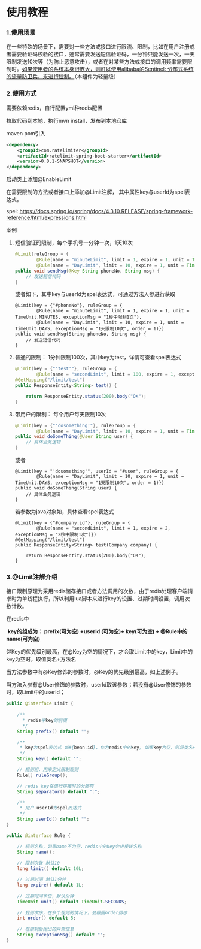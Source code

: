 # 使用教程

### 1.使用场景

在一些特殊的场景下，需要对一些方法或接口进行限流、限制，比如在用户注册或者需要验证码校验的接口，通常需要发送短信验证码，一分钟只能发送一次，一天限制发送10次等（为防止恶意攻击），或者在对某些方法或接口的调用频率需要限制时。<u>如果使用者的系统本身很庞大，则可以使用alibaba的Sentinel: 分布式系统的流量防卫兵，来进行控制。</u>（本组件为轻量级）

### 2.使用方式

需要依赖redis，自行配置yml种redis配置

拉取代码到本地，执行mvn install，发布到本地仓库

maven pom引入

```xml
<dependency>
    <groupId>com.ratelimiter</groupId>
    <artifactId>ratelimit-spring-boot-starter</artifactId>
    <version>0.0.1-SNAPSHOT</version>
</dependency>
```

启动类上添加@EnableLimit

在需要限制的方法或者接口上添加@Limit注解， 其中属性key与userId为spel表达式。

spel: https://docs.spring.io/spring/docs/4.3.10.RELEASE/spring-framework-reference/html/expressions.html

案例

1. 短信验证码限制，每个手机号一分钟一次，1天10次

   ```java
   @Limit(ruleGroup = {
           @Rule(name = "minuteLimit", limit = 1, expire = 1, unit = TimeUnit.MINUTES, exceptionMsg = "1秒中限制1次"),
           @Rule(name = "DayLimit", limit = 10, expire = 1, unit = TimeUnit.DAYS, exceptionMsg = "1天限制10次", order = 1)})
   public void sendMsg(@Key String phoneNo, String msg) {
       // 发送短信代码
   }
   ```

   或者如下，其中key与userId为spel表达式，可通过方法入参进行获取

   ```
   @Limit(key = {"#phoneNo"}, ruleGroup = {
           @Rule(name = "minuteLimit", limit = 1, expire = 1, unit = TimeUnit.MINUTES, exceptionMsg = "1秒中限制1次"),
           @Rule(name = "DayLimit", limit = 10, expire = 1, unit = TimeUnit.DAYS, exceptionMsg = "1天限制10次", order = 1)})
   public void sendMsg(String phoneNo, String msg) {
       // 发送短信代码
   }
   ```

   

2. 普通的限制： 1分钟限制100次，其中key为test，详情可查看spel表达式

   ```java
   @Limit(key = {"'test'"}, ruleGroup = {
           @Rule(name = "secondLimit", limit = 100, expire = 1, exceptionMsg = "1分钟中限制100次")})
   @GetMapping("/limit/test")
   public ResponseEntity<String> test() {
   
       return ResponseEntity.status(200).body("OK");
   }
   ```

3. 带用户的限制： 每个用户每天限制10次

   ```java
   @Limit(key = {"'dosomething'"}, ruleGroup = {
           @Rule(name = "DayLimit", limit = 10, expire = 1, unit = TimeUnit.DAYS, exceptionMsg = "1天限制10次", order = 1)})
   public void doSomeThing(@User String user) {
       // 具体业务逻辑
   }
   ```

   或者

   ```
   @Limit(key = "'dosomething'", userId = "#user", ruleGroup = {
           @Rule(name = "DayLimit", limit = 10, expire = 1, unit = TimeUnit.DAYS, exceptionMsg = "1天限制10次", order = 1)})
   public void doSomeThing(String user) {
       // 具体业务逻辑
   }
   ```

   若参数为java对象如，具体查看spel表达式

   ```
   @Limit(key = {"#company.id"}, ruleGroup = {
           @Rule(name = "secondLimit", limit = 1, expire = 2, exceptionMsg = "2秒中限制1次")})
   @GetMapping("/limit/test")
   public ResponseEntity<String> test(Company company) {
   
       return ResponseEntity.status(200).body("OK");
   }
   ```

### 3.@Limit注解介绍

接口限制原理为采用redis储存接口或者方法调用的次数，由于redis处理客户端请求时为单线程执行，所以利用lua脚本来进行key的设置、过期时间设置，调用次数计数。

在redis中

​		**key的组成为： prefix(可为空) +userId (可为空)+ key(可为空) + @Rule中的name(可为空)**

@Key的优先级别最高，在@Key为空的情况下，才会取Limit中的key，Limit中的key为空时，取值类名+方法名

当方法参数中有@Key修饰的参数时，@Key的优先级别最高，如上述例子。

当方法入参有@User修饰的参数时，userId取该参数；若没有@User修饰的参数时，取Limit中的userId；

```java
public @interface Limit {
	
    /**
      * redis中key的前缀
      */
    String prefix() default "";

    /**
     * key为spel表达式 如#{bean.id}，作为redis中的key, 如果key为空，则将类名+方法名作为key
     */
    String key() default "";

    // 规则组，用来定义限制规则
    Rule[] ruleGroup();

    // redis key在进行拼接时的分隔符
    String separator() default ":";

    /**
     * 用户 userId为spel表达式
     */
    String userId() default "";
}
```

```java
public @interface Rule {

    // 规则名称，如果name不为空，redis中的key会拼接该名称
    String name();
    
	// 限制次数 默认10
    long limit() default 10L;

    // 过期时间 默认1分钟
    long expire() default 1L;
	
    // 过期时间单位，默认分钟
    TimeUnit unit() default TimeUnit.SECONDS;

    // 规则次序，在多个规则的情况下，会根据order排序
    int order() default 5;
	
    // 在限制后抛出的异常信息
    String exceptionMsg() default "";
}
```